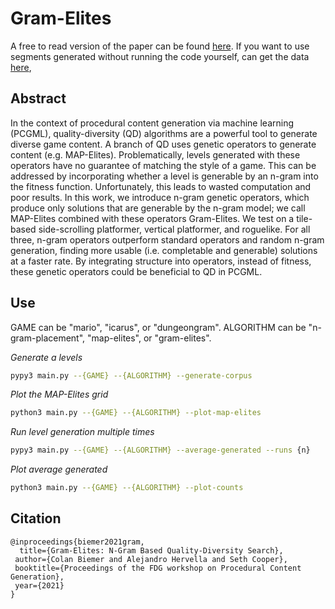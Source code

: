 # Gram-Elites

A free to read version of the paper can be found [here](https://bi3mer.github.io/pdf/2021_gram_elites.pdf). If you want to use segments generated without running the code yourself, can get the data [here](https://github.com/bi3mer/GramElitesData),

## Abstract

In the context of procedural content generation via machine learning (PCGML), quality-diversity (QD) algorithms are a powerful tool to generate diverse game content. A branch of QD uses genetic operators to generate content (e.g. MAP-Elites). Problematically, levels generated with these operators have no guarantee of matching the style of a game. This can be addressed by incorporating whether a level is generable by an n-gram into the fitness function. Unfortunately, this leads to wasted computation and poor results. In this work, we introduce n-gram genetic operators, which produce only solutions that are generable by the n-gram model; we call MAP-Elites combined with these operators Gram-Elites. We test on a tile-based side-scrolling platformer, vertical platformer, and roguelike. For all three, n-gram operators outperform standard operators and random n-gram generation, finding more usable (i.e. completable and generable) solutions at a faster rate. By integrating structure into operators, instead of fitness, these genetic operators could be beneficial to QD in PCGML.

## Use


GAME can be "mario", "icarus", or "dungeongram". ALGORITHM can be "n-gram-placement", "map-elites", or "gram-elites".

*Generate a levels*
```bash
pypy3 main.py --{GAME} --{ALGORITHM} --generate-corpus
```

*Plot the MAP-Elites grid*
```bash
python3 main.py --{GAME} --{ALGORITHM} --plot-map-elites
```

*Run level generation multiple times*
```bash
pypy3 main.py --{GAME} --{ALGORITHM} --average-generated --runs {n}
```

*Plot average generated*
```bash
python3 main.py --{GAME} --{ALGORITHM} --plot-counts
```


## Citation

```
@inproceedings{biemer2021gram,
  title={Gram-Elites: N-Gram Based Quality-Diversity Search},
 author={Colan Biemer and Alejandro Hervella and Seth Cooper},
 booktitle={Proceedings of the FDG workshop on Procedural Content Generation},
 year={2021}
}
```

